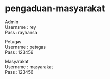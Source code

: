 # pengaduan-masyarakat

Admin\
Username : rey\
Pass : rayhansa

Petugas\
Username : petugas\
Pass : 123456

Masyarakat\
Username : masyarakat\
Pass : 123456





